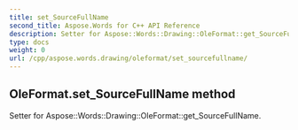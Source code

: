 ```yaml
---
title: set_SourceFullName
second_title: Aspose.Words for C++ API Reference
description: Setter for Aspose::Words::Drawing::OleFormat::get_SourceFullName. 
type: docs
weight: 0
url: /cpp/aspose.words.drawing/oleformat/set_sourcefullname/
---
```

## OleFormat.set_SourceFullName method


Setter for Aspose::Words::Drawing::OleFormat::get_SourceFullName. 


